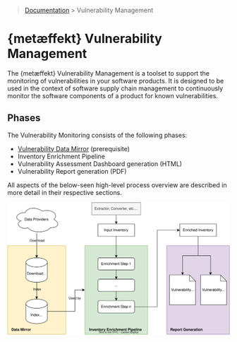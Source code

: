 > [Documentation](../../README.md) >
> Vulnerability Management

# {metæffekt} Vulnerability Management

The {metæffekt} Vulnerability Management is a toolset to support the monitoring of vulnerabilities in your software
products.
It is designed to be used in the context of software supply chain management to continuously monitor the software
components of a product for known vulnerabilities.

## Phases

The Vulnerability Monitoring consists of the following phases:

- [Vulnerability Data Mirror](data-mirror/vulnerability-data-mirror.md) (prerequisite)
- Inventory Enrichment Pipeline
- Vulnerability Assessment Dashboard generation (HTML)
- Vulnerability Report generation (PDF)

All aspects of the below-seen high-level process overview are described in more detail in their respective sections.

![inventory-enrichment-overview.svg](inventory-enrichment-overview.svg)
